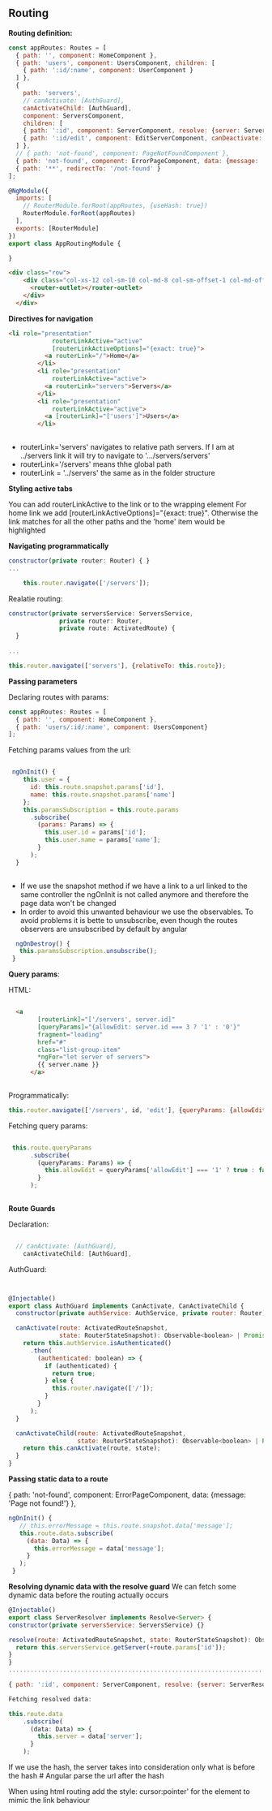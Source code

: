 ## Routing


**Routing definition:**

```javascript
const appRoutes: Routes = [
  { path: '', component: HomeComponent },
  { path: 'users', component: UsersComponent, children: [
    { path: ':id/:name', component: UserComponent }
  ] },
  {
    path: 'servers',
    // canActivate: [AuthGuard],
    canActivateChild: [AuthGuard],
    component: ServersComponent,
    children: [
    { path: ':id', component: ServerComponent, resolve: {server: ServerResolver} },
    { path: ':id/edit', component: EditServerComponent, canDeactivate: [CanDeactivateGuard] }
  ] },
  // { path: 'not-found', component: PageNotFoundComponent },
  { path: 'not-found', component: ErrorPageComponent, data: {message: 'Page not found!'} },
  { path: '**', redirectTo: '/not-found' }
];

@NgModule({
  imports: [
    // RouterModule.forRoot(appRoutes, {useHash: true})
    RouterModule.forRoot(appRoutes)
  ],
  exports: [RouterModule]
})
export class AppRoutingModule {

}
```

```HTML
<div class="row">
    <div class="col-xs-12 col-sm-10 col-md-8 col-sm-offset-1 col-md-offset-2">
      <router-outlet></router-outlet>
    </div>
  </div>
 ```
**Directives for navigation**


```HTML
<li role="presentation"
            routerLinkActive="active"
            [routerLinkActiveOptions]="{exact: true}">
          <a routerLink="/">Home</a>
        </li>
        <li role="presentation"
            routerLinkActive="active">
          <a routerLink="servers">Servers</a>
        </li>
        <li role="presentation"
            routerLinkActive="active">
          <a [routerLink]="['users']">Users</a>
        </li>
        
```

* routerLink='servers' navigates to relative path servers. If I am at ../servers link it will try to navigate to '.../servers/servers'
* routerLink='/servers' means thhe global path
* routerLink = '../servers' the same as in the folder structure


**Styling active tabs**

You can add routerLinkActive to the link or to the wrapping element
For home link we add  [routerLinkActiveOptions]="{exact: true}". Otherwise the link matches for all the other paths and the 'home' item would be highlighted


**Navigating programmatically**

```javascript
constructor(private router: Router) { }
...

    this.router.navigate(['/servers']);
```

Realatie routing:

```javascript
constructor(private serversService: ServersService,
              private router: Router,
              private route: ActivatedRoute) {
  }
  
...

this.router.navigate(['servers'], {relativeTo: this.route});
```

**Passing parameters**

Declaring routes with params:

```javascript
const appRoutes: Routes = [
  { path: '', component: HomeComponent },
  { path: 'users/:id/:name', component: UsersComponent}
];
```

Fetching params values from the url:

```javascript

 ngOnInit() {
    this.user = {
      id: this.route.snapshot.params['id'],
      name: this.route.snapshot.params['name']
    };
    this.paramsSubscription = this.route.params
      .subscribe(
        (params: Params) => {
          this.user.id = params['id'];
          this.user.name = params['name'];
        }
      );
  }
  
 ```
 
 * If we use the snapshot method if we have a link to a url linked to the same controller the ngOnInit is not called anymore and therefore the page data won't be changed
 * In order to avoid this unwanted behaviour we use the observables. To avoid problems it is bette to unsubscribe, even though the routes observers are unsubscribed by default  by angular
 
 ```javascript
   ngOnDestroy() {
    this.paramsSubscription.unsubscribe();
  }
```

**Query params**:

HTML:

```HTML

  <a
        [routerLink]="['/servers', server.id]"
        [queryParams]="{allowEdit: server.id === 3 ? '1' : '0'}"
        fragment="loading"
        href="#"
        class="list-group-item"
        *ngFor="let server of servers">
        {{ server.name }}
      </a>
      
```
Programmatically:

```javascript
this.router.navigate(['/servers', id, 'edit'], {queryParams: {allowEdit: '1'}, fragment: 'loading'});
```

Fetching query params:

```javascript

 this.route.queryParams
      .subscribe(
        (queryParams: Params) => {
          this.allowEdit = queryParams['allowEdit'] === '1' ? true : false;
        }
      );
      
 ```
**Route Guards**

Declaration:

```javascript

  // canActivate: [AuthGuard],
    canActivateChild: [AuthGuard],
```
AuthGuard:

```javascript


@Injectable()
export class AuthGuard implements CanActivate, CanActivateChild {
  constructor(private authService: AuthService, private router: Router) {}

  canActivate(route: ActivatedRouteSnapshot,
              state: RouterStateSnapshot): Observable<boolean> | Promise<boolean> | boolean {
    return this.authService.isAuthenticated()
      .then(
        (authenticated: boolean) => {
          if (authenticated) {
            return true;
          } else {
            this.router.navigate(['/']);
          }
        }
      );
  }

  canActivateChild(route: ActivatedRouteSnapshot,
                   state: RouterStateSnapshot): Observable<boolean> | Promise<boolean> | boolean {
    return this.canActivate(route, state);
  }
}
```
 
 **Passing static data to a route**
 
 { path: 'not-found', component: ErrorPageComponent, data: {message: 'Page not found!'} },
 
 ```javascript
 ngOnInit() {
    // this.errorMessage = this.route.snapshot.data['message'];
    this.route.data.subscribe(
      (data: Data) => {
        this.errorMessage = data['message'];
      }
    );
  }
  ```
  **Resolving dynamic data with the resolve guard**
  We can fetch some dynamic data before the routing actually occurs
  
  ```javascript
  @Injectable()
export class ServerResolver implements Resolve<Server> {
  constructor(private serversService: ServersService) {}

  resolve(route: ActivatedRouteSnapshot, state: RouterStateSnapshot): Observable<Server> | Promise<Server> | Server {
    return this.serversService.getServer(+route.params['id']);
  }
}
..............................................................................

{ path: ':id', component: ServerComponent, resolve: {server: ServerResolver} }

Fetching resolved data:

 this.route.data
      .subscribe(
        (data: Data) => {
          this.server = data['server'];
        }
      );
```
  
If we use the hash, the server takes into consideration only what is before the hash #
Angular parse the url after the hash
  
When using html routing add the style: cursor:pointer' for the element to mimic the link behaviour


